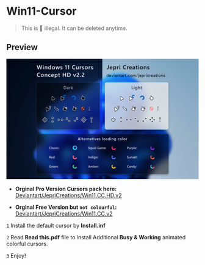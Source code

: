 # Win11-Cursor

> This is 🚫 illegal. It can be deleted anytime.

## Preview

![cursor-preview](./Win11%20Cursor%20Concept%20v2.3%20Pro/Preview.jpg)

- **Orginal Pro Version Cursors pack here:** [Deviantart/JepriCreations/Win11.CC.HD.v2](https://www.deviantart.com/jepricreations/art/Windows-11-Cursors-Concept-HD-v2-890672103)

- **Orginal Free Version but `not colourful`:**
  [Deviantart/JepriCreations/Win11.CC.v2](https://www.deviantart.com/jepricreations/art/Windows-11-Cursors-Concept-v2-886489356)

`1` Install the default cursor by **Install.inf**

`2` Read **Read this.pdf** file to install Additional **Busy & Working** animated colorful cursors.

`3` Enjoy!
